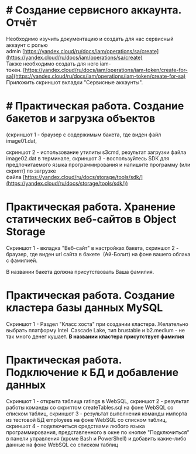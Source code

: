 # # Создание сервисного аккаунта. Отчёт

Необходимо изучить документацию и создать для нас сервисный аккаунт с ролью admin [https://yandex.cloud/ru/docs/iam/operations/sa/create](https://yandex.cloud/ru/docs/iam/operations/sa/create)  
Также необходимо создать для него iam-токен. [https://yandex.cloud/ru/docs/iam/operations/iam-token/create-for-sa](https://yandex.cloud/ru/docs/iam/operations/iam-token/create-for-sa)  
Приложить скриншот вкладки "Сервисные аккаунты".

# # Практическая работа. Создание бакетов и загрузка объектов

(скриншот 1 - браузер с содержимым бакета, где виден файл image01.dat, 

скриншот 2 - использование утилиты s3cmd, результат загрузки файла image02.dat в терминале, скриншот 3 - воспользуйтесь SDK для предпочитаемого языка программирования и напишите программу (или скрипт) по загрузке файла [https://yandex.cloud/ru/docs/storage/tools/sdk/](https://yandex.cloud/ru/docs/storage/tools/sdk/))

# Практическая работа. Хранение статических веб-сайтов в Object Storage

Скриншот 1 - вкладка "Веб-сайт" в настройках бакета, скриншот 2 - браузер, где виден url сайта в бакете  (Ай-Болит) на фоне вашего облака с фамилией.

В названии бакета должна присутствовать Ваша фамилия.

# Практическая работа. Создание кластера базы данных MySQL

Скриншот 1 - Раздел "Класс хоста" при создании кластера. Желательно выбрать платформу Intel  Cascade Lake, тип brustable и b2.medium - не так много денег кушает. **В названии кластера присутствует фамилия**

# Практическая работа. Подключение к БД и добавление данных

Скриншот 1 - открыта таблица ratings в WebSQL, 
скриншот 2 - результат работы команды со скриптом createTables.sql на фоне WebSQL со списком таблиц, скриншот 3 - результат выполнения команды импорта из тестовой БД employees на фоне WebSQL со списком таблиц, скриншот 4 - подключиться средствами любого языка программирования, представленного в окне по кнопке "Подключиться" в панели управления (кроме Bash и PowerShell) и добавить какие-либо данные на фоне WebSQL со списком таблиц